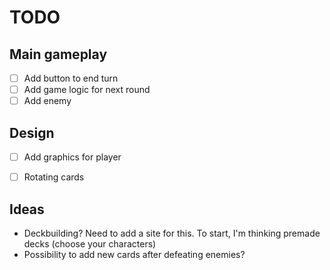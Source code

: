 # TODO

## Main gameplay
- [ ] Add button to end turn
- [ ] Add game logic for next round
- [ ] Add enemy

## Design
- [ ] Add graphics for player
- [ ] Rotating cards


## Ideas
- Deckbuilding? Need to add a site for this. To start, I'm thinking premade decks (choose your characters)
- Possibility to add new cards after defeating enemies? 